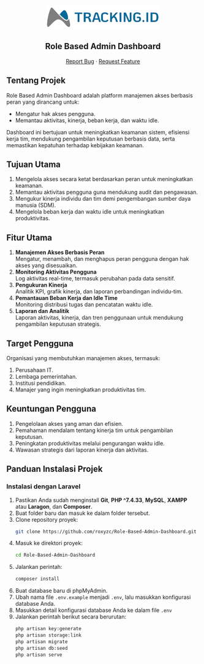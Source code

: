 <div align="center">
  <a href="https://tiket-id.vercel.app" target="_blank">
    <img src="/public/images/tracking.id.png" alt="Logo" width="300">
  </a>
  <h2 align="center"><strong>Role Based Admin Dashboard</strong></h2>
  <p align="center">
    <a href="https://github.com/roxyzc/Role-Based-Admin-Dashboard/issues">Report Bug</a>
    &middot;
    <a href="https://github.com/roxyzc/Role-Based-Admin-Dashboard/issues">Request Feature</a>
  </p>
</div>


## Tentang Projek
Role Based Admin Dashboard adalah platform manajemen akses berbasis peran yang dirancang untuk:
- Mengatur hak akses pengguna.
- Memantau aktivitas, kinerja, beban kerja, dan waktu idle.

Dashboard ini bertujuan untuk meningkatkan keamanan sistem, efisiensi kerja tim, mendukung pengambilan keputusan berbasis data, serta memastikan kepatuhan terhadap kebijakan keamanan.


## Tujuan Utama
1. Mengelola akses secara ketat berdasarkan peran untuk meningkatkan keamanan.
2. Memantau aktivitas pengguna guna mendukung audit dan pengawasan.
3. Mengukur kinerja individu dan tim demi pengembangan sumber daya manusia (SDM).
4. Mengelola beban kerja dan waktu idle untuk meningkatkan produktivitas.


## Fitur Utama
1. **Manajemen Akses Berbasis Peran**  
   Mengatur, menambah, dan menghapus peran pengguna dengan hak akses yang disesuaikan.
2. **Monitoring Aktivitas Pengguna**  
   Log aktivitas real-time, termasuk perubahan pada data sensitif.
3. **Pengukuran Kinerja**  
   Analitik KPI, grafik kinerja, dan laporan perbandingan individu-tim.
4. **Pemantauan Beban Kerja dan Idle Time**  
   Monitoring distribusi tugas dan pencatatan waktu idle.
5. **Laporan dan Analitik**  
   Laporan aktivitas, kinerja, dan tren penggunaan untuk mendukung pengambilan keputusan strategis.


## Target Pengguna
Organisasi yang membutuhkan manajemen akses, termasuk:
1. Perusahaan IT.
2. Lembaga pemerintahan.
3. Institusi pendidikan.
4. Manajer yang ingin meningkatkan produktivitas tim.


## Keuntungan Pengguna
1. Pengelolaan akses yang aman dan efisien.
2. Pemahaman mendalam tentang kinerja tim untuk pengambilan keputusan.
3. Peningkatan produktivitas melalui pengurangan waktu idle.
4. Wawasan strategis dari laporan kinerja dan aktivitas.


## Panduan Instalasi Projek

### Instalasi dengan Laravel
1. Pastikan Anda sudah menginstall **Git**, **PHP ^7.4.33**, **MySQL**, **XAMPP** atau **Laragon**, dan **Composer**.
2. Buat folder baru dan masuk ke dalam folder tersebut.
3. Clone repository proyek:
   ```bash
   git clone https://github.com/roxyzc/Role-Based-Admin-Dashboard.git
   ```
4. Masuk ke direktori proyek:
   ```bash
   cd Role-Based-Admin-Dashboard
   ```
5. Jalankan perintah:
   ```bash
   composer install
   ```
6. Buat database baru di phpMyAdmin.
7. Ubah nama file `.env.example` menjadi `.env`, lalu masukkan konfigurasi database Anda.
8. Masukkan detail konfigurasi database Anda ke dalam file `.env`
9. Jalankan perintah berikut secara berurutan:
   ```bash
   php artisan key:generate
   php artisan storage:link
   php artisan migrate
   php artisan db:seed
   php artisan serve
   ```
